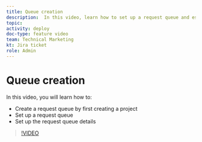 ```yaml
---
title: Queue creation
description:  In this video, learn how to set up a request queue and establish queue details.
topic:
activity: deploy
doc-type: feature video
team: Technical Marketing
kt: Jira ticket
role: Admin
---
```

# Queue creation

In this video, you will learn how to:

* Create a request queue by first creating a project
* Set up a request queue
* Set up the request queue details

>[!VIDEO](https://video.tv.adobe.com/v/335221/?quality=12&learn=on)
